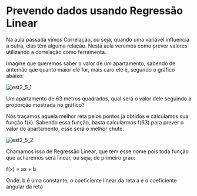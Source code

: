 # Prevendo dados usando Regressão Linear

Na aula passada vimos Correlação, ou seja, quando uma variável influencia a outra, elas têm alguma relação. Nesta aula veremos como prever valores utilizando a correlação como ferramenta.

Imagine que queremos saber o valor de um apartamento, sabendo de antemão que quanto maior ele for, mais caro ele é, segundo o gráfico abaixo:

![est2_5_1](./est2_5_1.png)


Um apartamento de 63 metros quadrados, qual será o valor dele seguindo a proporção mostrada no gráfico?

Nós traçamos aquela melhor reta pelos pontos já obtidos e calculamos sua função f(x). Sabendo essa função, basta calcularmos f(63) para prever o valor do apartamento, esse será o melhor chute.

![est2_5_2](./est2_5_2.png)


Chamamos isso de Regressão Linear, que tem esse nome pois toda função que acharemos será linear, ou seja, de primeiro grau:

f(x) = ax + b

Onde: b é uma constante, o coeficiente linear da reta a é o coeficiente angular da reta
